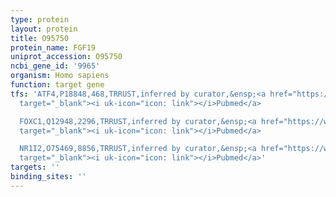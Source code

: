```yaml
---
type: protein
layout: protein
title: O95750
protein_name: FGF19
uniprot_accession: O95750
ncbi_gene_id: '9965'
organism: Homo sapiens
function: target gene
tfs: 'ATF4,P18848,468,TRRUST,inferred by curator,&ensp;<a href="https://www.ncbi.nlm.nih.gov/pubmed/?term=23205607%5Buid%5D"
  target="_blank"><i uk-icon="icon: link"></i>Pubmed</a>

  FOXC1,Q12948,2296,TRRUST,inferred by curator,&ensp;<a href="https://www.ncbi.nlm.nih.gov/pubmed/?term=17000708%5Buid%5D"
  target="_blank"><i uk-icon="icon: link"></i>Pubmed</a>

  NR1I2,O75469,8856,TRRUST,inferred by curator,&ensp;<a href="https://www.ncbi.nlm.nih.gov/pubmed/?term=17696253%5Buid%5D"
  target="_blank"><i uk-icon="icon: link"></i>Pubmed</a>'
targets: ''
binding_sites: ''
---
```

